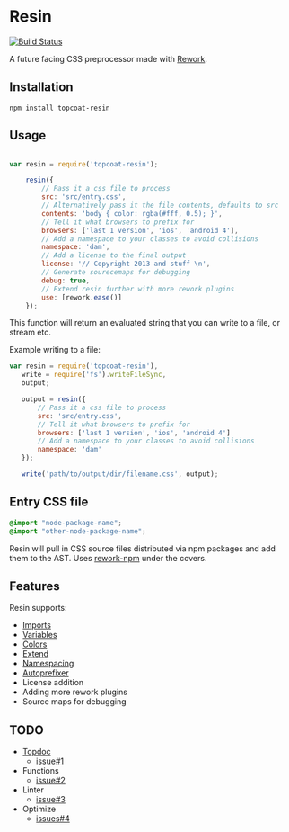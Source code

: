 Resin
=====

[![Build Status](https://travis-ci.org/topcoat/resin.png?branch=master)](https://travis-ci.org/topcoat/resin)

A future facing CSS preprocessor made with
[Rework](http://github.com/visionmedia/rework).

Installation
------------

```
npm install topcoat-resin

```

Usage
-----

```js

var resin = require('topcoat-resin');

    resin({
        // Pass it a css file to process
        src: 'src/entry.css',
        // Alternatively pass it the file contents, defaults to src
        contents: 'body { color: rgba(#fff, 0.5); }',
        // Tell it what browsers to prefix for
        browsers: ['last 1 version', 'ios', 'android 4'],
        // Add a namespace to your classes to avoid collisions
        namespace: 'dam',
        // Add a license to the final output
        license: '// Copyright 2013 and stuff \n',
        // Generate sourecemaps for debugging
        debug: true,
        // Extend resin further with more rework plugins
        use: [rework.ease()]
    });

```
This function will return an evaluated string that you can write to a file, or
stream etc.

Example writing to a file:

 ```js
var resin = require('topcoat-resin'),
    write = require('fs').writeFileSync,
    output;

    output = resin({
        // Pass it a css file to process
        src: 'src/entry.css',
        // Tell it what browsers to prefix for
        browsers: ['last 1 version', 'ios', 'android 4']
        // Add a namespace to your classes to avoid collisions
        namespace: 'dam'
    });

    write('path/to/output/dir/filename.css', output);

```

Entry CSS file
--------------

```css
@import "node-package-name";
@import "other-node-package-name";
```
Resin will pull in CSS source files distributed via npm packages and add them
to the AST. Uses [rework-npm](https://github.com/conradz/rework-npm) under the covers.

Features
--------

Resin supports:

* [Imports](https://github.com/conradz/rework-npm)
* [Variables](https://github.com/visionmedia/rework-vars)
* [Colors](https://github.com/visionmedia/rework#colors)
* [Extend](https://github.com/visionmedia/rework#extend)
* [Namespacing](https://github.com/kristoferjoseph/rework-namespace)
* [Autoprefixer](https://github.com/ai/autoprefixer)
* License addition
* Adding more rework plugins
* Source maps for debugging

TODO
----

* [Topdoc](https://github.com/topcoat/topdoc)
    * [issue#1](https://github.com/topcoat/resin/issues/1)
* Functions
    * [issue#2](https://github.com/topcoat/resin/issues/2)
* Linter
    * [issue#3](https://github.com/topcoat/resin/issues/3)
* Optimize
    * [issues#4](https://github.com/topcoat/resin/issues/4)
